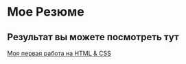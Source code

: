 # Мое Резюме

## Результат вы можете посмотреть тут

[Моя первая работа на HTML & CSS](https://mehrvar-web.github.io/resume/index.html)
